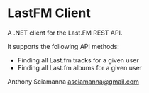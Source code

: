 LastFM Client
===================
A .NET client for the Last.FM REST API.

It supports the following API methods:
* Finding all Last.fm tracks for a given user
* Finding all Last.fm albums for a given user

Anthony Sciamanna
asciamanna@gmail.com
